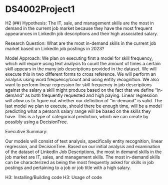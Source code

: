 # DS4002Project1
H2 (##)
  Hypothesis: The IT, sale, and management skills are the most in demand in the current job market because they have the most frequent appearances in LinkedIn job descriptions and their high associated salary.

Research Question: What are the most in-demand skills in the current job market based on LinkedIn job postings in 2023? 

Model Approach: We plan on executing first a model for skill frequency, which will require using text analysis to count the amount of times a certain skill appears in the many job descriptions provided in the dataset. We will execute this in two different forms to cross reference. We will perform an analysis using word frequency/count and using entity recognition. We also want to perform linear regression for skill frequency in job descriptions against the salary a skill might produce based on the fact that we define “in-demand” as both frequently requested and high paying. Linear regression will allow us to figure out whether our definition of “in-demand” is valid. The last model we plan to execute, should there be enough time, will be a model predicting what a person’s salary range will be based on the skills they have. This is a type of categorical prediction, which we can create by possibly using a DecisionTree. 

Executive Summary: 

Our models will consist of text analysis, specifically entity recognition, linear regression, and DecisionTree.
Based on our initial analysis and examination of the dataset of LinkedIn Job Descriptions, the most in demand skills in the job market are IT, sales, and management skills.
The most in-demand skills can be characterized as being the most frequently asked for skills in job postings and pertaining to a job or job title with a high salary. 

H3: Installing/Building code
H3: Usage of code
